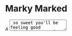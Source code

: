 # Marky Marked

_A <textarea> so sweet you'll be feeling good vibrations._
[http://patrickfatrick.github.io/marky-marked/](http://patrickfatrick.github.io/marky-marked/)

[![Circle CI](https://circleci.com/gh/patrickfatrick/marky-marked.svg?style=shield)](https://circleci.com/gh/patrickfatrick/marky-marked)
[![codecov.io](https://codecov.io/github/patrickfatrick/marky-marked/coverage.svg?branch=master)](https://codecov.io/github/patrickfatrick/marky-marked?branch=master)
[![bitHound Score](https://www.bithound.io/github/patrickfatrick/marky-marked/badges/score.svg)](https://www.bithound.io/github/patrickfatrick/marky-marked)
[![bitHound Dependencies](https://www.bithound.io/github/patrickfatrick/marky-marked/badges/dependencies.svg)](https://www.bithound.io/github/patrickfatrick/marky-marked/master/dependencies/npm)
[![MIT License][license-image]][license-url]

![Marky Marked](./images/marky-marked.png)

## What is it?

Marky Marked is a lightweight in-browser content editor combining Markdown with the typical WYSIWYG toolbar. The end result is an editor that rewards good Markdown usage but also allows a point and click editor for folks who either are new to Markdown, forget a specific formatting guideline, or just prefer using their mouse. It's very much based on some of the ideas in Basecamp's [Trix](http://trix-editor.org/) editor, but with more of a Markdown flavor and a smaller footprint. Marky Marked's minified file is less than 50KB including dependency.

Because it's all Markdown the markup that comes out of it is well-formatted and easier to parse in the editor than a lot of WYSIWYGs which sometimes create messy markup. One philosophical concern is that no style attributes are ever applied. All Marky Marked outputs is markup.

On top of all of that because it's built with immutable states Marky Marked comes with undo and redo (but see the caveat in the [undo/redo section](#undoredo) below).

## Dependencies & Support

Marky Marked has two dependencies, both of which are included in the /dist files:

- [Marked](https://github.com/chjj/marked), which handles the heavylifting for the Markdown parsing.
- Optional: [Font Awesome](http://fontawesome.io/), unless you want to roll your own icons.

Marky Marked is supported in all modern desktop browsers as well as IE11. In an effort to keep it light, and given that January 2016 effectively marks the end of pre-11 IE, there won't really be much of an effort to make it compliant with earlier versions for the time being.

## Install

```bash
$npm install marky-marked --save
$jspm install npm:marky-marked
$bower install marky-marked
$git clone git:github.com/patrickfatrick/marky-marked.git
```

## Usage

The easiest way to instantiate an editor is to simply add `<marky-mark></marky-mark>` to your markup and then call `marky.mark()`.

```html
<marky-mark></marky-mark>
<script>
	document.addEventListener('DOMContentLoaded', function () {
		marky.mark();
	});
</script>
```

You can also use any element as the container but you'll have to reference the container element in your Javascript.

```html
<mark-wahlberg></mark-wahlberg>

<script>
document.addEventListener('DOMContentLoaded', function () {
	marky.mark(document.getElementsByTagName('mark-wahlberg'));
});
</script>
```

From there Marky Marked should handle the rest. Note that the element you use should be empty. If it has any innerHTML Marky Marked will skip it. This is to ensure you can't initialize the same element more than once.

## Styling

The repo comes with a stylesheet in `/dist` that will get you where you want to go. But you are of course welcome to handle your own styling.

If you do use the stylesheet that comes with, you will need to install [Font Awesome](http://fontawesome.io/) onto your site, or you will be without toolbar icons.

## Undo/Redo

Think of state as a snapshot of the data inside Marky Marked at any given time. Marky Marked stores up to 500 states, after which it starts clearing out the oldest states as states are created. So it's not infinite.

The undo/redo buttons advance or go back five steps in the state timeline. So you effectively have 100 user-facing states at any given time that reflect 500 changes (keep in mind that typing a single character counts as a change).

But if you undo to a previous state and then create a new state by typing or adding a format from the toolbar, the timeline erases those states after the one you went back to. Just like in most any file editor.

## Indent/Outdent

New to v1.1.0 are toolbar buttons for indenting and outdenting. These buttons will add and subtract four spaces to the start of each line selected (or remove all spaces at the start of the line in the case of an outdent on a line starting with fewer than four spaces).

## Inserting Links and Images

New to v1.1.0 is a set of a dialogs for inputs links and images as opposed to simply inserting a generic Markdown snippet. Now you are greeted with a basic dialog in which you can put in the URL and optionally the display text or alt text, depending on which button is clicked.

![Marky Marked Dialog](./images/marky-marked-dialog.png)

## API

#### Accessing Markdown and HTML

At any given time in the state of the editor you can access both the markdown and the HTML by accessing the editor's `_marky` property.

```javascript
var _marky = document.querySelector('.marky-editor.editor-0')._marky;
var index = _marky.index;
var markdown = _marky.state[index].markdown;
var html = _marky.state[index].html;
```

Since state is immutable you can also grab the markdown or HTML at any point in recent history by changing the index.


#### Events

You can watch for a number of events from the `marky-editor` element.

```javascript
var editor = document.querySelector('.marky-editor.editor-0');
editor.addEventListener('markychange', function (e) {
	// Do stuff;
});
```

Here's the list of possibilities


```javascript
update // Emitted when any forward-progress change happens to the state (not including undo/redo).
markychange // Emitted when any change happens to the state (including undo/redo).
markyfocus // Emitted whenever the editor gains focus.
markyblur // Emitted whenever the editor loses focus.
markyselect // Emitted whenever the text selection in the editor changes.
```

#### Formatting

The various toolbar controls are exposed for easy use, and with the exception of the heading method all follow the same guidelines and return the same thing.

```javascript
var editor = document.querySelector('.marky-editor');
editor._marky.bold([0, 5]); // Takes an array of the starting and ending indices to apply the format to
editor._marky.bold(); // If no argument is passed the currently selected text is assumed
```

This will return the newly selected text after the formatting has been applied.

For the heading method you should also pass in the level of heading, 1 to toggle an `h1`, 2 for `h2`, etc.

```javascript
editor._marky.heading(1, [0, 5]); // Also takes an array for the text to apply the format to
editor._marky.heading(4); // If no second argument is passed the currently selected text is assumed
editor._marky.heading(); // Assumes 0, AKA remove all headings from the text
```

Again an array representing the new starting and ending position is returned.

New to v1.1.0 you can now programmatically insert link and image snippets like so,

```javascript
editor._marky.link([0, 0], 'http://github.com/patrickfatrick/marky-marked', 'Marky Marked');
editor._marky.image([0, 0], 'http://i.imgur.com/VlVsP.gif', 'Chuck Chardonnay');
```

As before the first argument is an array representing the selection to use. The second is the URL to the link or the image. The third argument is the display text in the case of `link()` and the alt text in the case of `image()`. This method returns the new selection.

The full list of formatting methods is

```javascript
heading()
bold()
italic()
strikethrough()
code()
blockquote()
link()
image()
unorderedList()
orderedList()
indent()
outdent()
```

**NOTE:** These methods behave exactly like the toolbar buttons. They do not always apply the formatting and instead act more like toggles, with the exception of `link()` and `image()` which always insert the relevant Markdown snippet.

#### Undo/Redo

You can manually undo and redo like so, optionally passing in the number of states to undo or redo by as an argument. If no argument is passed Marky Marked will default to 5 as if the button was pushed.

```javascript
editor._marky.undo(20);
editor._marky.redo(13);
```

The new state index will be returned.

#### Setting the selection

You can set the text selection in the editor like so, passing in an array for the start and end positions. If no argument is passed Marky Marked will default to [0, 0];

```javascript
editor._marky.setSelection([5, 7]);
```

This method returns the array that was passed in.

#### Expanding the selection

You can expand the current text selection forward or backward in the editor like so, passing in the number of characters to move. If no argument is passed Marky Marked will default to 0;

```javascript
editor._marky.expandSelectionForward(3);
editor._marky.expandSelectionBackward(20);
```

This method returns the new starting and ending positions for the selection as an array.

#### Moving the cursor

You can also move the cursor in the editor like so, passing in the number of characters to move. If no argument is passed Marky Marked will default to 0.

```javascript
editor._marky.moveCursorForward(3);
editor._marky.moveCursorBackward(20);
```

This method returns the new cursor position in the editor.

## Testing

Marky Marked uses a combination of Karma, Mocha, Chai, and Istanbul for tests. To run the tests,

```bash
$npm install
$npm test
```

You may need to install the karma and its plugins globally if you don't already have them. You can also test in other browsers by adding them to karma.conf.js. Chrome, Firefox, and Safari launchers are plugged but not included in the list of browsers by default.

## What's the plan?

- Explore detection so you can have visual cues in the toolbar of what formats are applied where the cursor is.

## License

Marky Marked is freely distributable under the terms of the [MIT license](./LICENSE).

[license-image]: http://img.shields.io/badge/license-MIT-blue.svg?style=flat
[license-url]: LICENSE


_Each Marky Marked release is linted with ESLint and tested with a combination of Karma, Mocha, Chai, and Istanbul._
